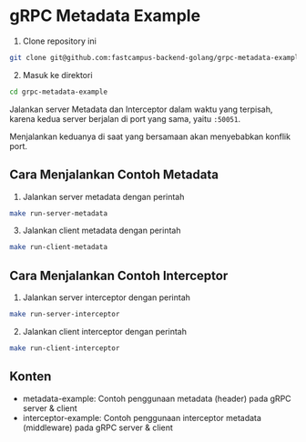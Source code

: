 # gRPC Metadata Example

1. Clone repository ini
```bash
git clone git@github.com:fastcampus-backend-golang/grpc-metadata-example.git
```

2. Masuk ke direktori
```bash
cd grpc-metadata-example
```

Jalankan server Metadata dan Interceptor dalam waktu yang terpisah, karena kedua server berjalan di port yang sama, yaitu `:50051`.

Menjalankan keduanya di saat yang bersamaan akan menyebabkan konflik port.

## Cara Menjalankan Contoh Metadata

1. Jalankan server metadata dengan perintah
```bash
make run-server-metadata
```

3. Jalankan client metadata dengan perintah
```bash
make run-client-metadata
```

## Cara Menjalankan Contoh Interceptor
1. Jalankan server interceptor dengan perintah
```bash
make run-server-interceptor
```

2. Jalankan client interceptor dengan perintah
```bash
make run-client-interceptor
```

## Konten
- metadata-example: Contoh penggunaan metadata (header) pada gRPC server & client
- interceptor-example: Contoh penggunaan interceptor metadata (middleware) pada gRPC server & client
 